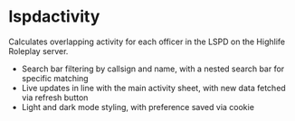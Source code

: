 ﻿# lspdactivity
Calculates overlapping activity for each officer in the LSPD on the Highlife Roleplay server.

- Search bar filtering by callsign and name, with a nested search bar for specific matching
- Live updates in line with the main activity sheet, with new data fetched via refresh button
- Light and dark mode styling, with preference saved via cookie
